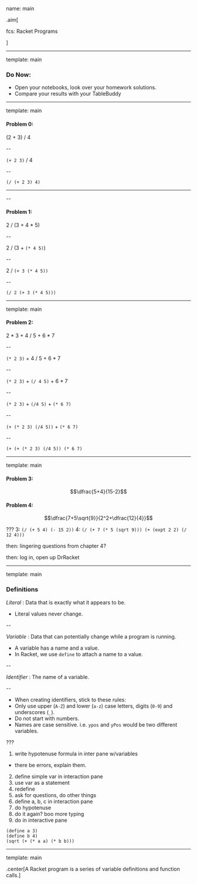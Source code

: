 name: main

.aim[<div>
fcs: Racket Programs
</div>]

---
template: main

### Do Now:

- Open your notebooks, look over your homework solutions.
- Compare your results with your TableBuddy

---
template: main

#### Problem 0:
(2 + 3) / 4

--

`(+ 2 3)` / 4

--

`(/ (+ 2 3) 4)`
<hr>

--
#### Problem 1:

2 / (3 + 4 * 5)

--

2 / (3 + `(* 4 5)`)

--

2 / `(+ 3 (* 4 5))`

--

`(/ 2 (+ 3 (* 4 5)))`


---
template: main

#### Problem 2:

2 \* 3 +  4 / 5 + 6 \* 7

--

`(* 2 3)` +  4 / 5 + 6 * 7

--

`(* 2 3)` + `(/ 4 5)` + 6 * 7

--

`(* 2 3)` + `(/4 5)` + `(* 6 7)`

--

`(+ (* 2 3) (/4 5))` + `(* 6 7)`

--

`(+ (+ (* 2 3) (/4 5)) (* 6 7)`

---
template: main

#### Problem 3:

$$\dfrac{5+4}{15-2}$$


#### Problem 4:

$$\dfrac{7+5\sqrt{9}}{2^2+\dfrac{12}{4}}$$

???
3: `(/ (+ 5 4) (- 15 2))`
4: `(/ (+ 7 (* 5 (sqrt 9))) (+ (expt 2 2) (/ 12 4)))`

then: lingering questions from chapter 4?

then: log in, open up DrRacket

---
template: main

### Definitions

_Literal_ : Data that is exactly what it appears to be.
  - Literal values never change.

--

_Variable_ : Data that can potentially change while a program is running.
  - A variable has a name and a value.
  - In Racket, we use `define` to attach a name to a value.

--

_Identifier_ : The name of a variable.

--
  - When creating identifiers, stick to these rules:
  - Only use upper (`A-Z`) and lower (`a-z`) case letters, digits (`0-9`) and underscores (`_`).
  - Do not start with numbers.
  - Names are case sensitive. i.e. `ypos` and `yPos` would be two different variables.


???
1. write hypotenuse formula in inter pane w/variables
  - there be errors, explain them.
2. define simple var in interaction pane
3. use var as a statement
4. redefine
5. ask for questions, do other things
6. define a, b, c in interaction pane
7. do hypotenuse
8. do it again? boo more typing
9. do in interactive pane
```
(define a 3)
(define b 4)
(sqrt (+ (* a a) (* b b)))
```

---
template: main

.center[A Racket program is a series of variable definitions and function calls.]

